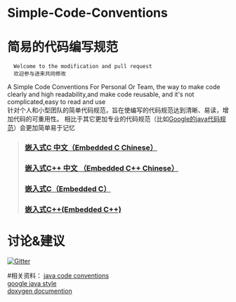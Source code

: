 Simple-Code-Conventions
===========================
简易的代码编写规范
==========================
      Welcome to the modification and pull request
      欢迎参与进来共同修改
      

A Simple Code Conventions For Personal Or Team, the way to make code clearly and high readability,and make code reusable, and it's not complicated,easy to read and use<br/>
针对个人和小型团队的简单代码规范，旨在使编写的代码规范达到清晰、易读，增加代码的可重用性。
相比于其它更加专业的代码规范（比如[Google的java代码规范](http://google-styleguide.googlecode.com/svn/trunk/javaguide.html)）会更加简单易于记忆

> ### [嵌入式C 中文（Embedded C Chinese）](https://github.com/Neutree/Simple-Code-Conventions/tree/master/Embedded_C_Chinese)
> ### [嵌入式C++ 中文 （Embedded C++ Chinese）](https://github.com/Neutree/Simple-Code-Conventions/tree/master/Embedded_CPlusPlus_Chinese)
> ### [嵌入式C（Embedded C）](https://github.com/Neutree/Simple-Code-Conventions/tree/master/Embedded_C)
> ### [嵌入式C++(Embedded C++)](https://github.com/Neutree/Simple-Code-Conventions/tree/master/Embedded_CPlusPlus)

# 讨论&建议
[![Gitter](https://badges.gitter.im/Neutree/Simple-Code-Conventions.svg)](https://gitter.im/Neutree/Simple-Code-Conventions?utm_source=badge&utm_medium=badge&utm_campaign=pr-badge)
      

#相关资料：
   [java code conventions](http://www.oracle.com/technetwork/java/javase/documentation/codeconvtoc-136057.html)<br/>
   [google java style](http://google-styleguide.googlecode.com/svn/trunk/javaguide.html)<br/>
   [doxygen documention](http://www.stack.nl/~dimitri/doxygen/manual/docblocks.html)<br/>



